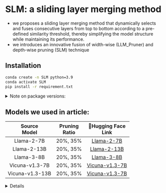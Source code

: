 # SLM: a sliding layer merging method

* we proposes a sliding layer merging method that dynamically selects and fuses consecutive layers from top to bottom according to a pre-defined similarity threshold, thereby simplifying the model structure while maintaining its performance.
* we introduces an innovative fusion of width-wise (LLM_Pruner) and depth-wise pruning  (SLM) technique



## Installation
  ```bash
  conda create -n SLM python=3.9
  conda activate SLM
  pip install -r requirement.txt
  ```

<details>
<summary>
Note on package versions:
</summary>


- Part of the below repositories is included for evaluation:
  - `src/LLMPruner`: horseee/LLM-Pruner version [213ffa4](https://github.com/horseee/LLM-Pruner/tree/213ffa4d02f92f16d29219a97fd01a8622db1550)
  - `src/lm_eval`: EleutherAI/lm-evaluation-harness version [3326c54](https://github.com/EleutherAI/lm-evaluation-harness/tree/3326c547a733d598b4377e54be96e194861b964c)

</details>


</details>


## Models we used in article:
  | Source<br>Model | Pruning<br>Ratio | 🤗Hugging Face<br>Link 
  |:---:|:---:|:---:|
  | Llama-2-7B | 20%, 35% | [Llama-2-7B](https://huggingface.co/meta-llama/Llama-2-7b-hf) 
  | Llama-2-13B | 20%, 35% | [Llama-2-13B](https://huggingface.co/meta-llama/Llama-2-13b-hf) 
  | Llama-3-8B | 20%, 35% | [Llama-3-8B](https://huggingface.co/meta-llama/Meta-Llama-3-8B) 
  | Vicuna-v1.3-7B | 20%, 35% | [Vicuna-v1.3-7B ](https://huggingface.co/lmsys/vicuna-7b-v1.3) 
  | Vicuna-v1.3-13B | 20%, 35% |[Vicuna-v1.3-7B ](https://huggingface.co/lmsys/vicuna-13b-v1.3) 

<details>




## Scripts of pruning method
- To try our pruning method, use:
  ```bash
  python SLM.py
  ```

- To try baseline pruning method, use:
  ```bash
  bash FLAP/flap.sh
  bash LLM-Pruner/pruner.sh
  python sleb/sleb.py
  bash script/shortened-llm.sh
  ```

## Scripts of lora retrain

- To retrain our pruning method, use:
  ```bash
  bash script/lora_slm.sh
  ```
- To retrain Shortened-llm, use:
  ```bash
  bash script/shortened-llm.sh
  ```
- To retrain LLM-Pruner, use:
  ```bash
  bash LLM_Pruner/post_train.sh
  ```

## Scripts of evaluation on seven commonsense reasoning tasks

- To measure accuracy of SLM, SLEB and shortened-llm pruning method on seven commonsense reasoning tasks, use: (EleutherAI/lm-evaluation-harness version [3326c54](https://github.com/EleutherAI/lm-evaluation-harness/tree/3326c547a733d598b4377e54be96e194861b964c))
  ```bash
  bash script/evaluate_slm.sh
  ```

- To measure accuracy of LLM_Pruner, use: 
  ```bash
  bash LLM_Pruner/eval.sh
  ```

- To measure accuracy of FLAP, use: 
  ```bash
  bash script/evaluate_flap.sh
  ```

## Scripts of measuring latency & throughput

- SLM, SLEB and shortened-llm:
  ```bash
  bash script/measure_time.sh
  ```

- LLM_Pruner: 
  ```bash
  bash script/measure_time_pruner.sh
  ```

- FLAP: 
  ```bash
  bash script/measure_time_flap.sh
  ```

## Integration of width-wise pruning(LLM_Pruner) and depth-wise pruning(SLM)

  ```bash
  bash merge_prune.sh
  ```


## License
- The intended use is strictly limited to research and non-commercial projects.

## Acknowledgments
- [LLM-Pruner](https://github.com/horseee/LLM-Pruner) and [Shortened-llm](https://github.com/Nota-NetsPresso/shortened-llm), which utilize [LM Evaluation Harness](https://github.com/EleutherAI/lm-evaluation-harness), [PEFT](https://github.com/huggingface/peft), and [Alpaca-LoRA](https://github.com/tloen/alpaca-lora). Thanks for the pioneering work on structured pruning of LLMs! 
- [LLaMA](https://github.com/facebookresearch/llama), [Vicuna](https://github.com/lm-sys/FastChat/blob/main/docs/vicuna_weights_version.md). Thanks for the open-source LLMs and data!

